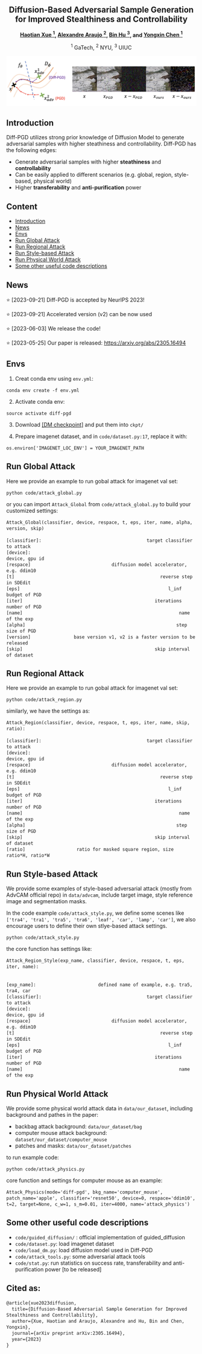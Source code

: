 <div align="center">

<h2>Diffusion-Based Adversarial Sample Generation for Improved Stealthiness and Controllability</h2>

**[Haotian Xue <sup>1](https://xavihart.github.io/), [Alexandre Araujo <sup>2](https://www.alexandrearaujo.com/), [Bin Hu <sup>3](https://binhu7.github.io/), and [Yongxin Chen <sup>1](https://yongxin.ae.gatech.edu/)**


<sup>1</sup> GaTech, <sup>2</sup> NYU, <sup>3</sup> UIUC

</div>


![](figures/pull_figures.png)

## Introduction

Diff-PGD utilizes strong prior knowledge of Diffusion Model to generate adversarial samples with higher steathiness and controllability. Diff-PGD has the following edges:
- Generate adversarial samples with higher **steathiness** and **controllability** 
- Can be easily applied to different scenarios (e.g. global, region, style-based, physical world)
- Higher **transferability** and **anti-purification** power



## Content
- [Introduction](#introduction)
- [News](#news-)
- [Envs](#envs)
- [Run Global Attack](#run-global-attack)
- [Run Regional Attack](#run-regional-attack)
- [Run Style-based Attack](#run-style-based-attack)
- [Run Physical World Attack](#run-physical-world-attack)
- [Some other useful code descriptions](#some-other-useful-code-descriptions)


## News

:star: [2023-09-21] Diff-PGD is accepted by NeurIPS 2023!

:star: [2023-09-21] Accelerated version (v2) can be now used

:star: [2023-06-03] We release the code!

:star: [2023-05-25] Our paper is released:  https://arxiv.org/abs/2305.16494




## Envs

1. Creat conda env using `env.yml`:
```
conda env create -f env.yml
```
2. Activate conda env:
```
source activate diff-pgd
```
3. Download [[DM checkpoint]](https://openaipublic.blob.core.windows.net/diffusion/jul-2021/256x256_diffusion_uncond.pt) and put them into `ckpt/`


4. Prepare imagenet dataset, and in `code/dataset.py:17`, replace it with:
```
os.environ['IMAGENET_LOC_ENV'] = YOUR_IMAGENET_PATH
```

## Run Global Attack

Here we provide an example to run gobal attack for imagenet val set:

```
python code/attack_global.py
```

or you can import `Attack_Global` from `code/attack_global.py` to build your customized settings:

```
Attack_Global(classifier, device, respace, t, eps, iter, name, alpha, version, skip)

[classifier]:                                       target classifier to attack
[device]:                                                        device, gpu id
[respace]                              diffusion model accelerator, e.g. ddim10
[t]                                                      reverse step in SDEdit
[eps]                                                       l_inf budget of PGD
[iter]                                                 iterations number of PGD
[name]                                                          name of the exp
[alpha]                                                        step size of PGD
[version]                base version v1, v2 is a faster version to be released 
[skip]                                                 skip interval of dataset
``` 



## Run Regional Attack


Here we provide an example to run gobal attack for imagenet val set:

```
python code/attack_region.py
```

similarly, we have the settings as:

```
Attack_Region(classifier, device, respace, t, eps, iter, name, skip, ratio):

[classifier]:                                       target classifier to attack
[device]:                                                        device, gpu id
[respace]                              diffusion model accelerator, e.g. ddim10
[t]                                                      reverse step in SDEdit
[eps]                                                       l_inf budget of PGD
[iter]                                                 iterations number of PGD
[name]                                                          name of the exp
[alpha]                                                        step size of PGD
[skip]                                                 skip interval of dataset
[ratio]                   ratio for masked square region, size ratio*H, ratio*W
```




## Run Style-based Attack


We provide some examples of style-based adversarial attack (mostly from AdvCAM official repo) in `data/advcam`, include target image, style reference image and segmentation masks.

In the code example `code/attack_style.py`, we define some scenes like `['tra4', 'tra1', 'tra5', 'tra6', 'leaf', 'car', 'lamp', 'car']`, we also encourage users to define their own stlye-based attack settings.

```
python code/attack_style.py
```

the core function has settings like:

```
Attack_Region_Style(exp_name, classifier, device, respace, t, eps, iter, name):


[exp_name]:                       defined name of example, e.g. tra5, tra4, car
[classifier]:                                       target classifier to attack
[device]:                                                        device, gpu id
[respace]                              diffusion model accelerator, e.g. ddim10
[t]                                                      reverse step in SDEdit
[eps]                                                       l_inf budget of PGD
[iter]                                                 iterations number of PGD
[name]                                                          name of the exp
```

## Run Physical World Attack

We provide some physical world attack data in `data/our_dataset`, including background and pathes in the paper:

- backbag attack background: `data/our_dataset/bag`
- computer mouse attack background: `dataset/our_dataset/computer_mouse`
- patches and masks: `data/our_dataset/patches`

to run example code:

```
python code/attack_physics.py
```

core function and settings for computer mouse as an example:
```
Attack_Physics(mode='diff-pgd', bkg_name='computer_mouse', patch_name='apple', classifier='resnet50', device=0, respace='ddim10', t=2, target=None, c_w=1, s_m=0.01, iter=4000, name='attack_physics')
```


## Some other useful code descriptions

- `code/guided_diffusion/` : official implementation of guided_diffusion
-  `code/dataset.py`: load imagenet dataset
-  `code/load_dm.py`: load diffusion model used in Diff-PGD
-  `code/attack_tools.py`: some adversarial attack tools
-  `code/stat.py`: run statistics on success rate, transferability and anti-purification power [to be released]




## Cited as:

```
@article{xue2023diffusion,
  title={Diffusion-Based Adversarial Sample Generation for Improved Stealthiness and Controllability},
  author={Xue, Haotian and Araujo, Alexandre and Hu, Bin and Chen, Yongxin},
  journal={arXiv preprint arXiv:2305.16494},
  year={2023}
}
```
